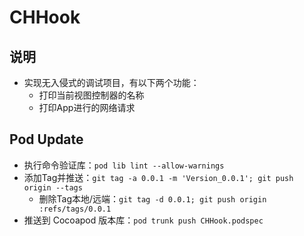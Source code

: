 # CHHook

## 说明

* 实现无入侵式的调试项目，有以下两个功能：
    * 打印当前视图控制器的名称
    * 打印App进行的网络请求

## Pod Update
* 执行命令验证库：`pod lib lint --allow-warnings`
* 添加Tag并推送：`git tag -a 0.0.1 -m 'Version_0.0.1'; git push origin --tags`
    * 删除Tag本地/远端：`git tag -d 0.0.1; git push origin :refs/tags/0.0.1`
* 推送到 Cocoapod 版本库：`pod trunk push CHHook.podspec`